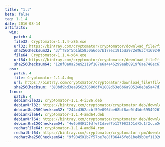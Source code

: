```yaml
---
title: "1.1"
beta: false
tag: 1.1.4
date: 2016-08-14
artifacts:
  win:
    patch: 4
    file32: Cryptomator-1.1.4-x86.exe
    url32: https://bintray.com/cryptomator/cryptomator/download_file?file_path=Cryptomator-1.1.4-x86.exe
    sha256Checksum32: "37ff8bf5b1ab5830a6d67b17eec1915da972e863c4169246136ceca61f652c17"
    file64: Cryptomator-1.1.4-x64.exe
    url64: https://bintray.com/cryptomator/cryptomator/download_file?file_path=Cryptomator-1.1.4-x64.exe
    sha256Checksum64: "128f0a0a2be92119f187e6a4e46299eab8919f6ae748ec67b7d621fc34758312"
  osx:
    patch: 4
    file: Cryptomator-1.1.4.dmg
    url: https://bintray.com/cryptomator/cryptomator/download_file?file_path=Cryptomator-1.1.4.dmg
    sha256Checksum: "390bd9bd3ea950238600df41809d63e6b6a905260e3a5a47d14ec6fecca637ad"
  linux:
    patch: 4
    debianFile32: cryptomator-1.1.4-i386.deb
    debianUrl32: https://bintray.com/cryptomator/cryptomator-deb/download_file?file_path=cryptomator-1.1.4-i386.deb
    debianSha256Checksum32: "244c4362acbf59e096bbe68bf8ad0f45de695492615f2dd0638c4af6783fb97b"
    debianFile64: cryptomator-1.1.4-amd64.deb
    debianUrl64: https://bintray.com/cryptomator/cryptomator-deb/download_file?file_path=cryptomator-1.1.4-amd64.deb
    debianSha256Checksum64: "4e8b689139dfef2daef7b137983251d93d1f2cca5d462d2675c20fd9bc2c4f9c"
    redhatFile64: cryptomator-1.1.4-amd64.rpm
    redhatUrl64: https://bintray.com/cryptomator/cryptomator-rpm/download_file?file_path=cryptomator-1.1.4-amd64.rpm
    redhatSha256Checksum64: "9f984501b7f57be7e80f86445fe61bed9b0ef110269f6af09834f6878222f799"
---
```

